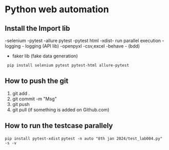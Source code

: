 # Python web automation

## Install the Import lib
-selenium
-pytest
-allure pytest
-pytest html
-xdist- run parallel execution
-logging - logging (API lib)
-openpyxl -csv,excel
-behave - (bdd)
- faker lib (fake data generation)

`` pip install selenium pytest pytest-html allure-pytest``

## How to push the git
1. git add .
2. git commit -m "Msg"
3. git push
4. git pull (if something is added on Github.com)

## How to run the testcase parallely
```pip install pytest-xdist```
```pytest -n auto "8th jan 2024/test_lab004.py" -s -v```
